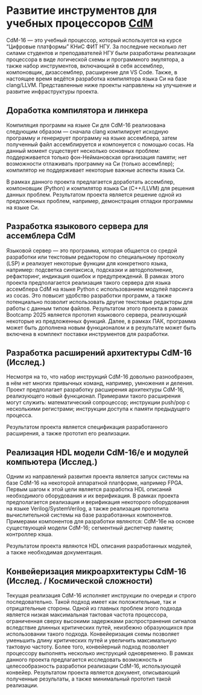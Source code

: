 # Развитие инструментов для учебных процессоров [CdM](https://github.com/cdm-processors)

CdM-16 — это учебный процессор, который используется на курсе “Цифровые платформы” КНиС ФИТ НГУ. За последние несколько лет силами студентов и преподавателей НГУ были разработаны реализации процессора в виде логической схемы и программного эмулятора, а также набор инструментов, включающий в себя ассемблер, компоновщик, дизассемблер, расширение для VS Code. Также, в настоящее время ведётся разработка компилятора языка Си на базе clang/LLVM.
Представленные ниже проекты направлены на улучшение и развитие инфраструктуры проекта.

## Доработка компилятора и линкера

Компиляция программ на языке Си для CdM-16 реализована следующим образом — сначала clang компилирует исходную программу и генерирует программу на языке ассемблера, затем полученный файл ассемблируется и компонуется с помощью cocas. На данный момент существует несколько основных проблем:
поддерживается только фон-Неймановская организация памяти;
нет возможности отлаживать программу на Си (только ассемблер);
компилятор не поддерживает некоторые важные аспекты языка Си.

В рамках данного проекта предлагается доработать ассемблер, компоновщик (Python) и компилятор языка Си (C++/LLVM) для решения данных проблем.
Результатом проекта является решение одной из предложенных проблем, например, демонстрация отладки программы на языке Си.

## Разработка языкового сервера для ассемблера CdM

Языковой сервер — это программа, которая общается со средой разработки или текстовым редактором по специальному протоколу (LSP) и реализует некоторые функции для конкретного языка, например: подсветка синтаксиса, подсказки и автодополнение, рефакторинг, индикация ошибок и предупреждений.
В рамках этого проекта предполагается реализация такого сервера для языка ассемблера CdM на языке Python с использованием модулей парсинга из cocas. Это повысит удобство разработки программ, а также потенциально позволит использовать другие текстовые редакторы для работы с данным типом файлов.
Результатом этого проекта в рамках Bootcamp 2025 является прототип языкового сервера, реализующий некоторые из предложенных функций. Далее, в рамках ПАК, программа может быть дополнена новым функционалом и в результате может быть включена в комплект поставки инструментов для разработки.

## Разработка расширений архитектуры CdM-16 (Исслед.)

Несмотря на то, что набор инструкций CdM-16 довольно разнообразен, в нём нет многих привычных команд, например, умножения и деления. Проект предполагает разработку расширения архитектуры CdM-16, реализующего новый функционал. Примерами такого расширения могут служить:
математический сопроцессор;
инструкции push/pop с несколькими регистрами;
инструкции доступа к памяти предыдущего процесса.

Результатом проекта является спецификация разработанного расширения, а также прототип его реализации.

## Реализация HDL модели CdM-16/e и модулей компьютера (Исслед.)

Одним из направлений развития проекта является запуск системы на базе CdM-16 на некоторой аппаратной платформе, например FPGA. Первым шагом к этой цели является разработка HDL описаний необходимого оборудования и их верификация.
В рамках проекта предполагается реализация и верификация некоторого оборудования на языке Verilog/SystemVerilog, а также реализация прототипа вычислительной системы на базе разработанных компонентов. Примерами компонентов для разработки являются: 
CdM-16e на основе существующей модели CdM-16;
сегментный диспетчер памяти;
контроллер кэша.

Результатом проекта являются HDL описания разработанных модулей, а также необходимая документация.

## Конвейеризация микроархитектуры CdM-16 (Исслед. / Космической сложности)

Текущая реализация CdM-16 исполняет инструкции по очереди и строго последовательно. Такой подход имеет как положительные, так и отрицательные стороны. Одной из главных проблем этого подхода является низкая максимальная тактовая частота процессора, ограниченная сверху высокими задержками распространения сигналов вследствие длинных критических путей, неизбежно образующихся при использовании такого подхода. Конвейеризация схемы позволяет уменьшить длину критических путей и увеличить максимальную тактовую частоту. Более того, конвейерный подход позволяет процессору выполнять несколько инструкций одновременно. 
В рамках данного проекта предлагается исследовать возможность и целесообразность разработки реализации CdM-16, использующей конвейер.
Результатом проекта является документ, описывающий полученные результаты, а также минимальный прототип такой реализации.
